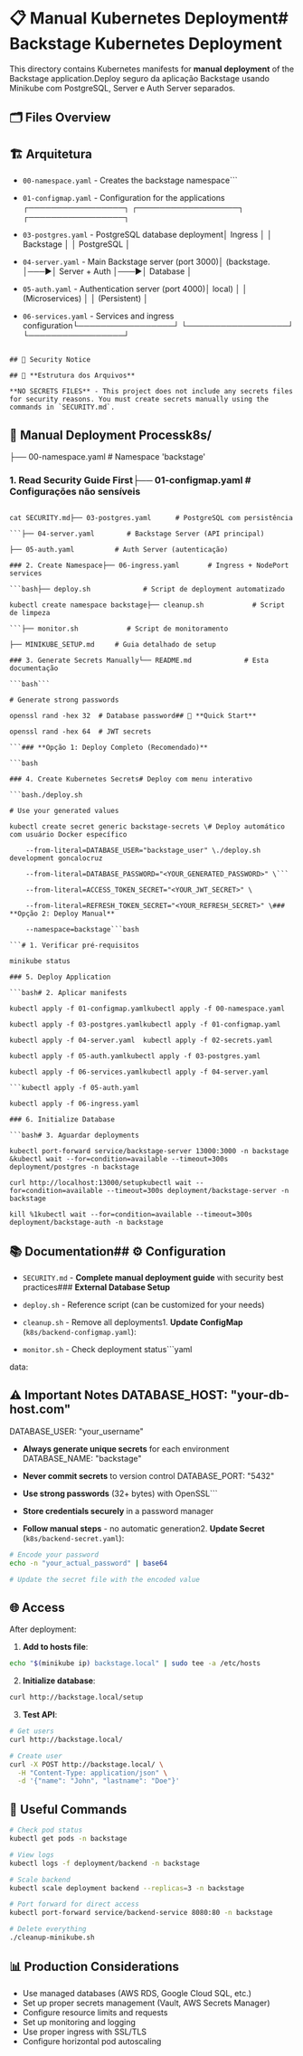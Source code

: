 # 📋 Manual Kubernetes Deployment# Backstage Kubernetes Deployment



This directory contains Kubernetes manifests for **manual deployment** of the Backstage application.Deploy seguro da aplicação Backstage usando Minikube com PostgreSQL, Server e Auth Server separados.



## 🗂️ Files Overview
## 🏗️ **Arquitetura**



- `00-namespace.yaml` - Creates the backstage namespace```

- `01-configmap.yaml` - Configuration for the applications  ┌─────────────────┐    ┌──────────────────┐    ┌─────────────────┐

- `03-postgres.yaml` - PostgreSQL database deployment│   Ingress       │    │  Backstage       │    │   PostgreSQL    │

- `04-server.yaml` - Main Backstage server (port 3000)│  (backstage.    │───▶│  Server + Auth   │───▶│   Database      │

- `05-auth.yaml` - Authentication server (port 4000)│   local)        │    │  (Microservices) │    │  (Persistent)   │

- `06-services.yaml` - Services and ingress configuration└─────────────────┘    └──────────────────┘    └─────────────────┘

```

## 🔐 Security Notice

## 📁 **Estrutura dos Arquivos**

**NO SECRETS FILES** - This project does not include any secrets files for security reasons. You must create secrets manually using the commands in `SECURITY.md`.

```

## 🚀 Manual Deployment Processk8s/

├── 00-namespace.yaml     # Namespace 'backstage'

### 1. Read Security Guide First├── 01-configmap.yaml     # Configurações não sensíveis

```bash├── 02-secrets.yaml       # Credenciais e JWT secrets

cat SECURITY.md├── 03-postgres.yaml      # PostgreSQL com persistência

```├── 04-server.yaml        # Backstage Server (API principal)

├── 05-auth.yaml          # Auth Server (autenticação)

### 2. Create Namespace├── 06-ingress.yaml       # Ingress + NodePort services

```bash├── deploy.sh             # Script de deployment automatizado

kubectl create namespace backstage├── cleanup.sh            # Script de limpeza

```├── monitor.sh            # Script de monitoramento

├── MINIKUBE_SETUP.md     # Guia detalhado de setup

### 3. Generate Secrets Manually└── README.md             # Esta documentação

```bash```

# Generate strong passwords

openssl rand -hex 32  # Database password## 🚀 **Quick Start**

openssl rand -hex 64  # JWT secrets

```### **Opção 1: Deploy Completo (Recomendado)**

```bash

### 4. Create Kubernetes Secrets# Deploy com menu interativo

```bash./deploy.sh

# Use your generated values

kubectl create secret generic backstage-secrets \# Deploy automático com usuário Docker específico

    --from-literal=DATABASE_USER="backstage_user" \./deploy.sh development goncalocruz

    --from-literal=DATABASE_PASSWORD="<YOUR_GENERATED_PASSWORD>" \```

    --from-literal=ACCESS_TOKEN_SECRET="<YOUR_JWT_SECRET>" \

    --from-literal=REFRESH_TOKEN_SECRET="<YOUR_REFRESH_SECRET>" \### **Opção 2: Deploy Manual**

    --namespace=backstage```bash

```# 1. Verificar pré-requisitos

minikube status

### 5. Deploy Application

```bash# 2. Aplicar manifests

kubectl apply -f 01-configmap.yamlkubectl apply -f 00-namespace.yaml

kubectl apply -f 03-postgres.yamlkubectl apply -f 01-configmap.yaml

kubectl apply -f 04-server.yaml  kubectl apply -f 02-secrets.yaml

kubectl apply -f 05-auth.yamlkubectl apply -f 03-postgres.yaml

kubectl apply -f 06-services.yamlkubectl apply -f 04-server.yaml

```kubectl apply -f 05-auth.yaml

kubectl apply -f 06-ingress.yaml

### 6. Initialize Database

```bash# 3. Aguardar deployments

kubectl port-forward service/backstage-server 13000:3000 -n backstage &kubectl wait --for=condition=available --timeout=300s deployment/postgres -n backstage

curl http://localhost:13000/setupkubectl wait --for=condition=available --timeout=300s deployment/backstage-server -n backstage

kill %1kubectl wait --for=condition=available --timeout=300s deployment/backstage-auth -n backstage

``````



## 📚 Documentation## ⚙️ **Configuration**



- `SECURITY.md` - **Complete manual deployment guide** with security best practices### **External Database Setup**

- `deploy.sh` - Reference script (can be customized for your needs)

- `cleanup.sh` - Remove all deployments1. **Update ConfigMap** (`k8s/backend-configmap.yaml`):

- `monitor.sh` - Check deployment status```yaml

data:

## ⚠️ Important Notes  DATABASE_HOST: "your-db-host.com"

  DATABASE_USER: "your_username"

- **Always generate unique secrets** for each environment  DATABASE_NAME: "backstage"

- **Never commit secrets** to version control  DATABASE_PORT: "5432"

- **Use strong passwords** (32+ bytes) with OpenSSL```

- **Store credentials securely** in a password manager

- **Follow manual steps** - no automatic generation2. **Update Secret** (`k8s/backend-secret.yaml`):
```bash
# Encode your password
echo -n "your_actual_password" | base64

# Update the secret file with the encoded value
```

## 🌐 **Access**

After deployment:

1. **Add to hosts file**:
```bash
echo "$(minikube ip) backstage.local" | sudo tee -a /etc/hosts
```

2. **Initialize database**:
```bash
curl http://backstage.local/setup
```

3. **Test API**:
```bash
# Get users
curl http://backstage.local/

# Create user
curl -X POST http://backstage.local/ \
  -H "Content-Type: application/json" \
  -d '{"name": "John", "lastname": "Doe"}'
```

## 🔧 **Useful Commands**

```bash
# Check pod status
kubectl get pods -n backstage

# View logs
kubectl logs -f deployment/backend -n backstage

# Scale backend
kubectl scale deployment backend --replicas=3 -n backstage

# Port forward for direct access
kubectl port-forward service/backend-service 8080:80 -n backstage

# Delete everything
./cleanup-minikube.sh
```

## 📊 **Production Considerations**

- Use managed databases (AWS RDS, Google Cloud SQL, etc.)
- Set up proper secrets management (Vault, AWS Secrets Manager)
- Configure resource limits and requests
- Set up monitoring and logging
- Use proper ingress with SSL/TLS
- Configure horizontal pod autoscaling
